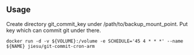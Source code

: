 ## Usage
Create directory git_commit_key under /path/to/backup_mount_point. Put key which can commit git under there.
```
docker run -d -v ${VOLUME}:/volume -e SCHEDULE='45 4 * * *' --name ${NAME} jiesu/git-commit-cron-arm
```
